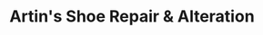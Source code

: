 ---
title: "Artin's Shoe Repair & Alteration"
url: /fairfax/artins-shoe-repair-und-alteration/
shop: Schuhe
---